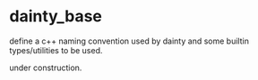 # dainty_base
define a c++ naming convention used by dainty and some builtin types/utilities to be used.

under construction.
